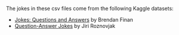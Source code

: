 The jokes in these csv files come from the following Kaggle datasets:
- [Jokes: Questions and Answers](https://www.kaggle.com/bfinan/jokes-question-and-answer)
    by Brendan Finan
- [Question-Answer Jokes](https://www.kaggle.com/jiriroz/qa-jokes) by Jiri Roznovjak
